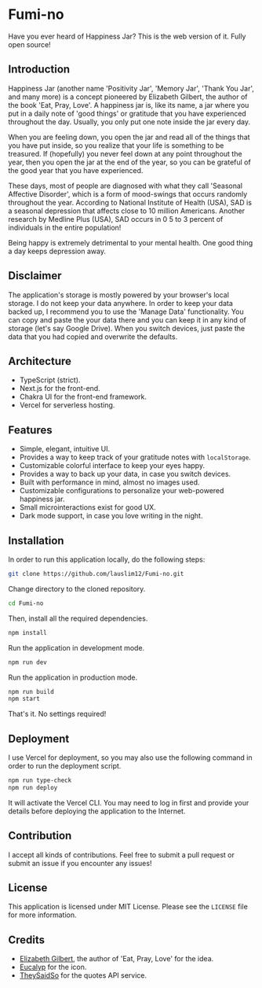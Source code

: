 # Fumi-no

Have you ever heard of Happiness Jar? This is the web version of it. Fully open source!

## Introduction

Happiness Jar (another name 'Positivity Jar', 'Memory Jar', 'Thank You Jar', and many more) is a concept pioneered by Elizabeth Gilbert, the author of the book 'Eat, Pray, Love'. A happiness jar is, like its name, a jar where you put in a daily note of 'good things' or gratitude that you have experienced throughout the day. Usually, you only put one note inside the jar every day.

When you are feeling down, you open the jar and read all of the things that you have put inside, so you realize that your life is something to be treasured. If (hopefully) you never feel down at any point throughout the year, then you open the jar at the end of the year, so you can be grateful of the good year that you have experienced.

These days, most of people are diagnosed with what they call 'Seasonal Affective Disorder', which is a form of mood-swings that occurs randomly throughout the year. According to National Institute of Health (USA), SAD is a seasonal depression that affects close to 10 million Americans. Another research by Medline Plus (USA), SAD occurs in 0 5 to 3 percent of individuals in the entire population!

Being happy is extremely detrimental to your mental health. One good thing a day keeps depression away.

## Disclaimer

The application's storage is mostly powered by your browser's local storage. I do not keep your data anywhere. In order to keep your data backed up, I recommend you to use the 'Manage Data' functionality. You can copy and paste the your data there and you can keep it in any kind of storage (let's say Google Drive). When you switch devices, just paste the data that you had copied and overwrite the defaults.

## Architecture

- TypeScript (strict).
- Next.js for the front-end.
- Chakra UI for the front-end framework.
- Vercel for serverless hosting.

## Features

- Simple, elegant, intuitive UI.
- Provides a way to keep track of your gratitude notes with `localStorage`.
- Customizable colorful interface to keep your eyes happy.
- Provides a way to back up your data, in case you switch devices.
- Built with performance in mind, almost no images used.
- Customizable configurations to personalize your web-powered happiness jar.
- Small microinteractions exist for good UX.
- Dark mode support, in case you love writing in the night.

## Installation

In order to run this application locally, do the following steps:

```bash
git clone https://github.com/lauslim12/Fumi-no.git
```

Change directory to the cloned repository.

```bash
cd Fumi-no
```

Then, install all the required dependencies.

```bash
npm install
```

Run the application in development mode.

```bash
npm run dev
```

Run the application in production mode.

```bash
npm run build
npm start
```

That's it. No settings required!

## Deployment

I use Vercel for deployment, so you may also use the following command in order to run the deployment script.

```bash
npm run type-check
npm run deploy
```

It will activate the Vercel CLI. You may need to log in first and provide your details before deploying the application to the Internet.

## Contribution

I accept all kinds of contributions. Feel free to submit a pull request or submit an issue if you encounter any issues!

## License

This application is licensed under MIT License. Please see the `LICENSE` file for more information.

## Credits

- [Elizabeth Gilbert](https://en.wikipedia.org/wiki/Elizabeth_Gilbert), the author of 'Eat, Pray, Love' for the idea.
- [Eucalyp](https://creativemarket.com/eucalyp) for the icon.
- [TheySaidSo](https://quotes.rest/) for the quotes API service.
